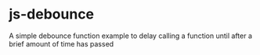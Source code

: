 # js-debounce
A simple debounce function example to delay calling a function until after a brief amount of time has passed
